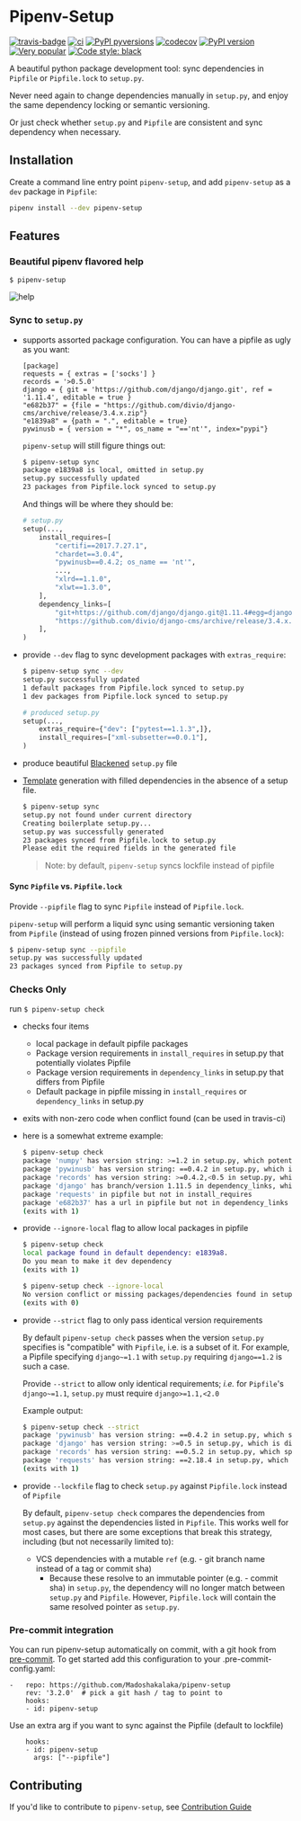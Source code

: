 # Pipenv-Setup

[![travis-badge](https://travis-ci.org/Madoshakalaka/pipenv-setup.svg?branch=master)](https://travis-ci.org/Madoshakalaka/pipenv-setup)
[![ci](https://github.com/Madoshakalaka/pipenv-setup/actions/workflows/ci.yml/badge.svg)](https://github.com/Madoshakalaka/pipenv-setup/actions/workflows/ci.yml)
[![PyPI pyversions](https://img.shields.io/pypi/pyversions/pipenv-setup.svg)](https://pypi.python.org/pypi/pipenv-setup/)
[![codecov](https://codecov.io/gh/Madoshakalaka/pipenv-setup/branch/master/graph/badge.svg)](https://codecov.io/gh/Madoshakalaka/pipenv-setup)
[![PyPI version](https://badge.fury.io/py/pipenv-setup.svg)](https://badge.fury.io/py/pipenv-setup)
[![Very popular](https://img.shields.io/pypi/dm/pipenv-setup)](https://pypistats.org/packages/pipenv-setup)
[![Code style: black](https://img.shields.io/badge/code%20style-black-000000.svg)](https://github.com/psf/black)

A beautiful python package development tool: sync dependencies in `Pipfile` or `Pipfile.lock` to `setup.py`.

Never need again to change dependencies manually in `setup.py`, and enjoy the same
dependency locking or semantic versioning.

Or just check whether `setup.py` and `Pipfile` are consistent and sync dependency when
necessary.

## Installation

Create a command line entry point `pipenv-setup`, and add `pipenv-setup` as a `dev`
package in `Pipfile`:

```bash
pipenv install --dev pipenv-setup
```

## Features

### Beautiful pipenv flavored help

`$ pipenv-setup`

![help](https://raw.githubusercontent.com/Madoshakalaka/pipenv-setup/master/readme_assets/help.PNG)

### Sync to `setup.py`

- supports assorted package configuration. You can have a pipfile as ugly as you want:

  ```Pipfile
  [package]
  requests = { extras = ['socks'] }
  records = '>0.5.0'
  django = { git = 'https://github.com/django/django.git', ref = '1.11.4', editable = true }
  "e682b37" = {file = "https://github.com/divio/django-cms/archive/release/3.4.x.zip"}
  "e1839a8" = {path = ".", editable = true}
  pywinusb = { version = "*", os_name = "=='nt'", index="pypi"}
  ```

  `pipenv-setup` will still figure things out:

  ```bash
  $ pipenv-setup sync
  package e1839a8 is local, omitted in setup.py
  setup.py successfully updated
  23 packages from Pipfile.lock synced to setup.py
  ```

  And things will be where they should be:

  ```python
  # setup.py
  setup(...,
      install_requires=[
          "certifi==2017.7.27.1",
          "chardet==3.0.4",
          "pywinusb==0.4.2; os_name == 'nt'",
          ...,
          "xlrd==1.1.0",
          "xlwt==1.3.0",
      ],
      dependency_links=[
          "git+https://github.com/django/django.git@1.11.4#egg=django",
          "https://github.com/divio/django-cms/archive/release/3.4.x.zip",
      ],
  )
  ```

- provide `--dev` flag to sync development packages with `extras_require`:

  ```bash
  $ pipenv-setup sync --dev
  setup.py successfully updated
  1 default packages from Pipfile.lock synced to setup.py
  1 dev packages from Pipfile.lock synced to setup.py
  ```

  ```python
  # produced setup.py
  setup(...,
      extras_require={"dev": ["pytest==1.1.3",]},
      install_requires=["xml-subsetter==0.0.1"],
  )
  ```

- produce beautiful [Blackened](https://github.com/psf/black) `setup.py` file

- [Template](https://github.com/pypa/sampleproject/blob/master/setup.py) generation with
  filled dependencies in the absence of a setup file.

  ```bash
  $ pipenv-setup sync
  setup.py not found under current directory
  Creating boilerplate setup.py...
  setup.py was successfully generated
  23 packages synced from Pipfile.lock to setup.py
  Please edit the required fields in the generated file
  ```

  > Note: by default, `pipenv-setup` syncs lockfile instead of pipfile

#### Sync `Pipfile` vs. `Pipfile.lock`

Provide `--pipfile` flag to sync `Pipfile` instead of `Pipfile.lock`.

`pipenv-setup`
will perform a liquid sync using semantic versioning taken from `Pipfile` (instead of
using frozen pinned versions from `Pipfile.lock`):

```bash
$ pipenv-setup sync --pipfile
setup.py was successfully updated
23 packages synced from Pipfile to setup.py
```

### Checks Only

run `$ pipenv-setup check`

- checks four items
  - local package in default pipfile packages
  - Package version requirements in `install_requires` in setup.py that potentially violates Pipfile
  - Package version requirements in `dependency_links` in setup.py that differs from Pipfile
  - Default package in pipfile missing in `install_requires` or `dependency_links` in setup.py
- exits with non-zero code when conflict found (can be used in travis-ci)
- here is a somewhat extreme example:

  ```bash
  $ pipenv-setup check
  package 'numpy' has version string: >=1.2 in setup.py, which potentially violates >=1.5 in pipfile
  package 'pywinusb' has version string: ==0.4.2 in setup.py, which is disjoint from ~=0.3.0 in pipfile
  package 'records' has version string: >=0.4.2,<0.5 in setup.py, which is disjoint from >0.5.0 in pipfile
  package 'django' has branch/version 1.11.5 in dependency_links, which is different than 1.11.4 listed in pipfile
  package 'requests' in pipfile but not in install_requires
  package 'e682b37' has a url in pipfile but not in dependency_links
  (exits with 1)
  ```

- provide `--ignore-local` flag to allow local packages in pipfile

  ```bash
  $ pipenv-setup check
  local package found in default dependency: e1839a8.
  Do you mean to make it dev dependency
  (exits with 1)
  ```

  ```bash
  $ pipenv-setup check --ignore-local
  No version conflict or missing packages/dependencies found in setup.py!
  (exits with 0)
  ```

- provide `--strict` flag to only pass identical version requirements

  By default `pipenv-setup check` passes when the version `setup.py` specifies is
  "compatible" with `Pipfile`, i.e. is a subset of it. For example, a Pipfile
  specifying `django~=1.1` with `setup.py` requiring `django==1.2` is such a case.

  Provide `--strict` to allow only identical requirements; _i.e._ for `Pipfile`'s
  `django~=1.1`, `setup.py` must require `django>=1.1,<2.0`

  Example output:

  ```bash
  $ pipenv-setup check --strict
  package 'pywinusb' has version string: ==0.4.2 in setup.py, which specifies a subset of * in pipfile
  package 'django' has version string: >=0.5 in setup.py, which is disjoint from ~=0.3.0 in pipfile
  package 'records' has version string: ==0.5.2 in setup.py, which specifies a subset of >0.5.0 in pipfile
  package 'requests' has version string: ==2.18.4 in setup.py, which specifies a subset of * in pipfile
  (exits with 1)
  ```

- provide `--lockfile` flag to check `setup.py` against `Pipfile.lock` instead of `Pipfile`

  By default, `pipenv-setup check` compares the dependencies from `setup.py` against
  the dependencies listed in `Pipfile`. This works well for most cases, but there
  are some exceptions that break this strategy, including (but not necessarily limited to):

  - VCS dependencies with a mutable `ref` (e.g. - git branch name instead of a tag or commit sha)
    - Because these resolve to an immutable pointer (e.g. - commit sha) in `setup.py`, the
      dependency will no longer match between `setup.py` and `Pipfile`. However, `Pipfile.lock`
      will contain the same resolved pointer as `setup.py`.

### Pre-commit integration

You can run pipenv-setup automatically on commit, with a git hook from [pre-commit](https://pre-commit.com). To get started add this configuration to your .pre-commit-config.yaml:

```
-   repo: https://github.com/Madoshakalaka/pipenv-setup
    rev: '3.2.0'  # pick a git hash / tag to point to
    hooks:
    - id: pipenv-setup
```


Use an extra arg if you want to sync against the Pipfile (default to lockfile)

```
    hooks:
    - id: pipenv-setup
      args: ["--pipfile"]
```

## Contributing

If you'd like to contribute to `pipenv-setup`, see [Contribution Guide](CONTRIBUTING.md)
